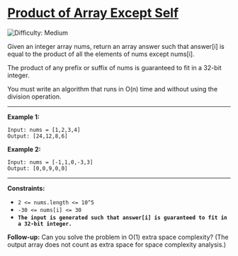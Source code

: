 # [Product of Array Except Self](https://leetcode.com/problems/product-of-array-except-self/description/)
![Difficulty: Medium](https://img.shields.io/badge/Difficulty-Medium-brightgreen)

Given an integer array nums, return an array answer such that answer[i] is equal to the product of all the elements of nums except nums[i].

The product of any prefix or suffix of nums is guaranteed to fit in a 32-bit integer.

You must write an algorithm that runs in O(n) time and without using the division operation.

---
**Example 1:**

```
Input: nums = [1,2,3,4]
Output: [24,12,8,6]

```

**Example 2:**

```
Input: nums = [-1,1,0,-3,3]
Output: [0,0,9,0,0]

```
---

**Constraints:**

- `2 <= nums.length <= 10^5`
- `-30 <= nums[i] <= 30`
- **`The input is generated such that answer[i] is guaranteed to fit in a 32-bit integer.`**

**Follow-up:** Can you solve the problem in O(1) extra space complexity? (The output array does not count as extra space for space complexity analysis.)